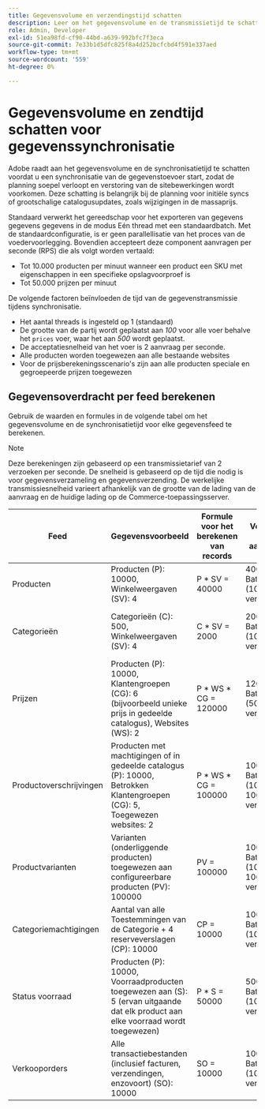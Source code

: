 ```yaml
---
title: Gegevensvolume en verzendingstijd schatten
description: Leer om het gegevensvolume en de transmissietijd te schatten die voor het  [!DNL data export]  wordt vereist hulpmiddel om voedergegevens tussen Adobe Commerce en de verbonden diensten te synchroniseren.
role: Admin, Developer
exl-id: 51ea98fd-cf90-44bd-a639-992bfc7f3eca
source-git-commit: 7e33b1d5dfc825f8a4d252bcfcbd4f591e337aed
workflow-type: tm+mt
source-wordcount: '559'
ht-degree: 0%

---
```


# Gegevensvolume en zendtijd schatten voor gegevenssynchronisatie

Adobe raadt aan het gegevensvolume en de synchronisatietijd te schatten voordat u een synchronisatie van de gegevenstoevoer start, zodat de planning soepel verloopt en verstoring van de sitebewerkingen wordt voorkomen. Deze schatting is belangrijk bij de planning voor initiële syncs of grootschalige catalogusupdates, zoals wijzigingen in de massaprijs.

Standaard verwerkt het gereedschap voor het exporteren van gegevens gegevens gegevens in de modus Eén thread met een standaardbatch. Met de standaardconfiguratie, is er geen parallellisatie van het proces van de voedervoorlegging. Bovendien accepteert deze component aanvragen per seconde (RPS) die als volgt worden vertaald:

- Tot 10.000 producten per minuut wanneer een product een SKU met eigenschappen in een specifieke opslagvoorproef is
- Tot 50.000 prijzen per minuut

De volgende factoren beïnvloeden de tijd van de gegevenstransmissie tijdens synchronisatie.

- Het aantal threads is ingesteld op 1 (standaard)
- De grootte van de partij wordt geplaatst aan _100_ voor alle voer behalve het `prices` voer, waar het aan _500_ wordt geplaatst.
- De acceptatiesnelheid van het voer is 2 aanvraag per seconde.
- Alle producten worden toegewezen aan alle bestaande websites
- Voor de prijsberekeningsscenario&#39;s zijn aan alle producten speciale en gegroepeerde prijzen toegewezen


## Gegevensoverdracht per feed berekenen

Gebruik de waarden en formules in de volgende tabel om het gegevensvolume en de synchronisatietijd voor elke gegevensfeed te berekenen.

>[!NOTE]
>
>Deze berekeningen zijn gebaseerd op een transmissietarief van 2 verzoeken per seconde. De snelheid is gebaseerd op de tijd die nodig is voor gegevensverzameling en gegevensverzending. De werkelijke transmissiesnelheid varieert afhankelijk van de grootte van de lading van de aanvraag en de huidige lading op de Commerce-toepassingsserver.

| Feed | Gegevensvoorbeeld | Formule voor het berekenen van records | Voorspeld aantal aanvragen | Voorspelde synchronisatietijd |
| --- | --- | --- | --- | --- |
| Producten | Producten (P): 10000, Winkelweergaven (SV): 4 | P * SV = 40000 | 40000 / Batchgrootte (100) = 400 verzoeken | (400 verzoeken * 0,5 seconden per aanvraag) / 60 = 3,3 minuten |
| Categorieën | Categorieën (C): 500, Winkelweergaven (SV): 4 | C * SV = 2000 | 2000 / Batchgrootte (100) = 20 verzoeken | (20 verzoeken * 0,5 seconden per verzoek) / 60 = 0,1 minuten (4 seconden) |
| Prijzen | Producten (P): 10000, Klantengroepen (CG): 6 (bijvoorbeeld unieke prijs in gedeelde catalogus), Websites (WS): 2 | P \* WS * CG = 120000 | 120000 / Batchgrootte (500) = 240 verzoeken | (240 verzoeken * 0,5 seconden per aanvraag) / 60 = 2 minuten |
| Productoverschrijvingen | Producten met machtigingen of in gedeelde catalogus (P): 10000, Betrokken Klantengroepen (CG): 5, Toegewezen websites: 2 | P \* WS * CG = 100000 | 100000 / Batchgrootte (100) = 1000 verzoeken | (1000 verzoeken * 0,5 seconden per aanvraag) / 60 = 8,3 minuten |
| Productvarianten | Varianten (onderliggende producten) toegewezen aan configureerbare producten (PV): 100000 | PV = 100000 | 100000 / Batchgrootte (100) = 1000 verzoeken | (1000 verzoeken * 0,5 seconden per aanvraag) / 60 = 8,3 minuten |
| Categoriemachtigingen | Aantal van alle Toestemmingen van de Categorie + 4 reserveverslagen (CP): 10000 | CP = 10000 | 10000 / Batchgrootte (100) = 100 verzoeken | (100 verzoeken * 0,5 seconden per verzoek) / 60 = 0,8 minuten (50 seconden) |
| Status voorraad | Producten (P): 10000, Voorraadproducten toegewezen aan (S): 5 (ervan uitgaande dat elk product aan elke voorraad wordt toegewezen) | P * S = 50000 | 50000 / Batchgrootte (100) = 500 verzoeken | (500 verzoeken * 0,5 seconden per aanvraag) / 60 = 4,2 minuten |
| Verkooporders | Alle transactiebestanden (inclusief facturen, verzendingen, enzovoort) (SO): 10000 | SO = 10000 | 10000 / Batchgrootte (100) = 100 verzoeken | (100 verzoeken * 0,5 seconden per verzoek) / 60 = 0,8 minuten (50 seconden) |
